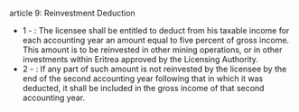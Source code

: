 article 9: Reinvestment Deduction

<ul>
			<li>1 - : The licensee shall be entitled to deduct from his taxable income for each accounting year an amount equal to five percent of gross income. This amount is to be reinvested in other mining operations, or in other investments within Eritrea approved by the Licensing Authority. <ul>
			</ul></li>			<li>2 - : If any part of such amount is not reinvested by the licensee by the end of the second accounting year following that in which it was deducted, it shall be included in the gross income of that second accounting year.<ul>
			</ul></li></ul>
